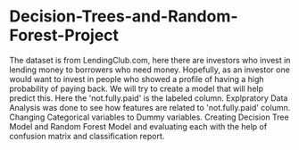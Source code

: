 # Decision-Trees-and-Random-Forest-Project
The dataset is from LendingClub.com, here there are investors who invest in lending money to borrowers who need money.
Hopefully, as an investor one would want to invest in people who showed a profile of having a high probability of paying back.
We will try to create a model that will help predict this.
Here the 'not.fully.paid' is the labeled column.
Explpratory Data Analysis was done to see how features are related to 'not.fully.paid' column.
Changing Categorical variables to Dummy variables.
Creating Decision Tree Model and Random Forest Model and evaluating each with the help of confusion matrix and classification report.
